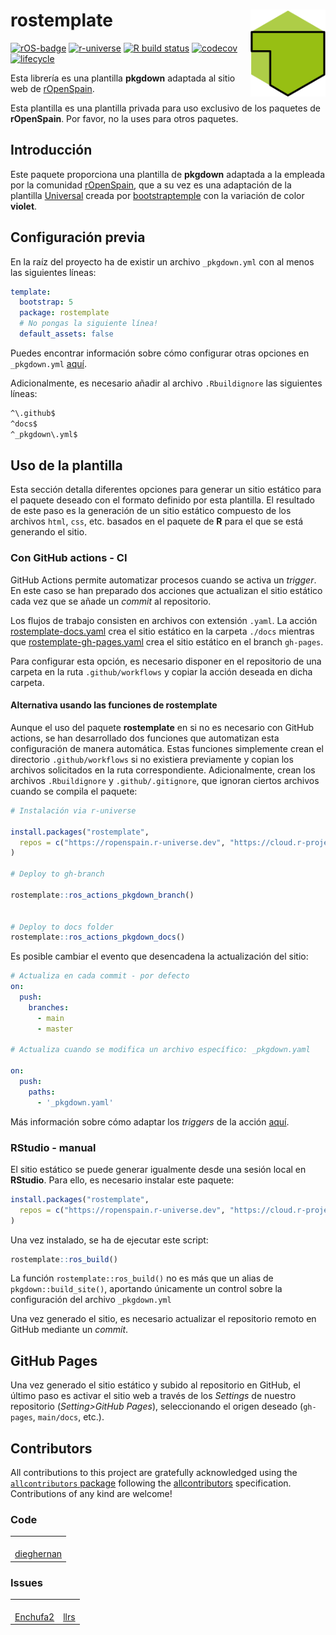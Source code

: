 
<!-- README.md is generated from README.Rmd. Please edit that file -->

# rostemplate <img src="man/figures/logo.png" align="right" width="120"/>

<!-- badges: start -->

[![rOS-badge](https://ropenspain.github.io/rostemplate/reference/figures/ropenspain-badge.svg)](https://ropenspain.es/)
[![r-universe](https://ropenspain.r-universe.dev/badges/rostemplate)](https://ropenspain.r-universe.dev/rostemplate)
[![R build
status](https://github.com/ropenspain/rostemplate/workflows/R-CMD-check/badge.svg)](https://github.com/ropenspain/rostemplate/actions)
[![codecov](https://codecov.io/gh/ropenspain/rostemplate/branch/main/graph/badge.svg)](https://app.codecov.io/gh/ropenspain/rostemplate)
[![lifecycle](https://lifecycle.r-lib.org/articles/figures/lifecycle-experimental.svg)](https://lifecycle.r-lib.org/articles/stages.html#experimental)

<!-- badges: end -->

Esta librería es una plantilla **pkgdown** adaptada al sitio web de
[rOpenSpain](https://ropenspain.es/).

Esta plantilla es una plantilla privada para uso exclusivo de los
paquetes de **rOpenSpain**. Por favor, no la uses para otros paquetes.

## Introducción

Este paquete proporciona una plantilla de **pkgdown** adaptada a la
empleada por la comunidad [rOpenSpain](https://ropenspain.es/), que a su
vez es una adaptación de la plantilla
[Universal](https://bootstraptemple.com/universal-business-e-commerce-template)
creada por [bootstraptemple](https://bootstraptemple.com/) con la
variación de color **violet**.

## Configuración previa

En la raíz del proyecto ha de existir un archivo `_pkgdown.yml` con al
menos las siguientes líneas:

``` yaml
template:
  bootstrap: 5
  package: rostemplate
  # No pongas la siguiente línea!
  default_assets: false
```

Puedes encontrar información sobre cómo configurar otras opciones en
`_pkgdown.yml` [aquí](https://pkgdown.r-lib.org/articles/pkgdown.html).

Adicionalmente, es necesario añadir al archivo `.Rbuildignore` las
siguientes líneas:

``` default
^\.github$
^docs$
^_pkgdown\.yml$
```

## Uso de la plantilla

Esta sección detalla diferentes opciones para generar un sitio estático
para el paquete deseado con el formato definido por esta plantilla. El
resultado de este paso es la generación de un sitio estático compuesto
de los archivos `html`, `css`, etc. basados en el paquete de **R** para
el que se está generando el sitio.

### Con GitHub actions - CI

GitHub Actions permite automatizar procesos cuando se activa un
*trigger*. En este caso se han preparado dos acciones que actualizan el
sitio estático cada vez que se añade un *commit* al repositorio.

Los flujos de trabajo consisten en archivos con extensión `.yaml`. La
acción
[rostemplate-docs.yaml](https://github.com/ropenspain/rostemplate/blob/main/inst/yaml/rostemplate-docs.yaml)
crea el sitio estático en la carpeta `./docs` mientras que
[rostemplate-gh-pages.yaml](https://github.com/ropenspain/rostemplate/blob/main/inst/yaml/rostemplate-gh-pages.yaml)
crea el sitio estático en el branch `gh-pages`.

Para configurar esta opción, es necesario disponer en el repositorio de
una carpeta en la ruta `.github/workflows` y copiar la acción deseada en
dicha carpeta.

#### Alternativa usando las funciones de rostemplate

Aunque el uso del paquete **rostemplate** en si no es necesario con
GitHub actions, se han desarrollado dos funciones que automatizan esta
configuración de manera automática. Estas funciones simplemente crean el
directorio `.github/workflows` si no existiera previamente y copian los
archivos solicitados en la ruta correspondiente. Adicionalmente, crean
los archivos `.Rbuildignore` y `.github/.gitignore`, que ignoran ciertos
archivos cuando se compila el paquete:

``` r
# Instalación via r-universe

install.packages("rostemplate",
  repos = c("https://ropenspain.r-universe.dev", "https://cloud.r-project.org")
)

# Deploy to gh-branch

rostemplate::ros_actions_pkgdown_branch()


# Deploy to docs folder
rostemplate::ros_actions_pkgdown_docs()
```

Es posible cambiar el evento que desencadena la actualización del sitio:

``` yaml
# Actualiza en cada commit - por defecto
on:
  push:
    branches:
      - main
      - master
      
# Actualiza cuando se modifica un archivo específico: _pkgdown.yaml

on:
  push:
    paths:
      - '_pkgdown.yaml'
```

Más información sobre cómo adaptar los *triggers* de la acción
[aquí](https://docs.github.com/es/free-pro-team@latest/actions/reference/events-that-trigger-workflows).

### RStudio - manual

El sitio estático se puede generar igualmente desde una sesión local en
**RStudio**. Para ello, es necesario instalar este paquete:

``` r
install.packages("rostemplate",
  repos = c("https://ropenspain.r-universe.dev", "https://cloud.r-project.org")
)
```

Una vez instalado, se ha de ejecutar este script:

``` r
rostemplate::ros_build()
```

La función `rostemplate::ros_build()` no es más que un alias de
`pkgdown::build_site()`, aportando únicamente un control sobre la
configuración del archivo `_pkgdown.yml`

Una vez generado el sitio, es necesario actualizar el repositorio remoto
en GitHub mediante un *commit*.

## GitHub Pages

Una vez generado el sitio estático y subido al repositorio en GitHub, el
último paso es activar el sitio web a través de los *Settings* de
nuestro repositorio (*Setting\>GitHub Pages*), seleccionando el origen
deseado (`gh-pages`, `main/docs`, etc.).

## Contributors

<!-- ALL-CONTRIBUTORS-LIST:START - Do not remove or modify this section -->
<!-- prettier-ignore-start -->
<!-- markdownlint-disable -->

All contributions to this project are gratefully acknowledged using the
[`allcontributors` package](https://github.com/ropensci/allcontributors)
following the [allcontributors](https://allcontributors.org)
specification. Contributions of any kind are welcome!

### Code

<table>
<tr>
<td align="center">
<a href="https://github.com/dieghernan">
<img src="https://avatars.githubusercontent.com/u/25656809?v=4" width="100px;" class="border border-dark rounded-circle" alt=""/>
</a><br>
<a href="https://github.com/rOpenSpain/rostemplate/commits?author=dieghernan">dieghernan</a>
</td>
</tr>
</table>

### Issues

<table>
<tr>
<td align="center">
<a href="https://github.com/Enchufa2">
<img src="https://avatars.githubusercontent.com/u/4542928?v=4" width="100px;" class="border border-dark rounded-circle" alt=""/>
</a><br>
<a href="https://github.com/rOpenSpain/rostemplate/issues?q=is%3Aissue+commenter%3AEnchufa2">Enchufa2</a>
</td>
<td align="center">
<a href="https://github.com/llrs">
<img src="https://avatars.githubusercontent.com/u/6818218?u=c0a96a5dc32b3035f057ee75a7679680363b1a89&v=4" width="100px;" class="border border-dark rounded-circle" alt=""/>
</a><br>
<a href="https://github.com/rOpenSpain/rostemplate/issues?q=is%3Aissue+commenter%3Allrs">llrs</a>
</td>
</tr>
</table>
<!-- markdownlint-enable -->
<!-- prettier-ignore-end -->
<!-- ALL-CONTRIBUTORS-LIST:END -->
